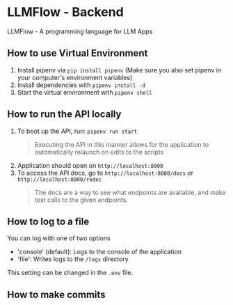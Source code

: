 # LLMFlow - Backend

LLMFlow - A programming language for LLM Apps

## How to use Virtual Environment

1. Install pipenv via `pip install pipenv` (Make sure you also set pipenv in your computer's environment variables)
2. Install dependencies with `pipenv install -d`
3. Start the virtual environment with `pipenv shell`

## How to run the API locally

1. To boot up the API, run: `pipenv run start`
   > Executing the API in this manner allows for the application to automatically relaunch on edits to the scripts
2. Application should open on `http://localhost:8000`
3. To access the API docs, go to `http://localhost:8000/docs` or `http://localhost:8000/redoc`
   > The docs are a way to see what endpoints are available, and make test calls to the given endpoints.

## How to log to a file

You can log with one of two options

- 'console' (default): Logs to the console of the application
- 'file': Writes logs to the `/logs` directory

This setting can be changed in the `.env` file.

## How to make commits

This project uses `enforce-git-message`, which requires commit messages to follow a standard which `python-semantic-release` can understand (Refer to [How to get/update the project version](#how-to-getupdate-the-project-version)).

Once a commit has been made using the Angular format, then run `pipenv run release` in the terminal. This will allow `python-semantic-release` to automatically update the [CHANGELOG.md](https://github.com/DevArtech/llmflow-backend/blob/main/CHANGELOG.md) and commit the changes, then automatically fetch the pushed changes.

> Note: If the change does not immediately require a CHANGELOG update, you can push as normal without running the command

## How to get/update the project version

Before using, make sure you have a [Github personal access token](https://docs.github.com/en/authentication/keeping-your-account-and-data-secure/managing-your-personal-access-tokens) set in your environment variables on your device.

This project uses `python-semantic-release` which will automatically update the [Changelog.md](https://github.com/DevArtech/llmflow-backend/blob/main/CHANGELOG.md) and the version of the project when commits are titled to match the Angular format. The following are the standard types:

- `feat`: New feature (+0.1.0)
- `fix`: Bug fix (+0.0.1)
- `docs`: Documentation changes (+0)
- `style`: Code style changes (+0)
- `refactor`: Code changes without fixing bugs or adding features (+0)
- `perf`: Performance improvements (+0.0.1)
- `test`: Testing changes (+0)
- `chore`: Build process or auxiliary tool changes (+0)
- `build`: Project build (+0)
- `ci`: CI/CD changes (+0)

An example of a commit message which would initate a version change is: `feat: added world domination`

> All major, minor, and patch changes will be reflected in the [CHANGELOG.md](https://github.com/DevArtech/llmflow-backend/blob/main/CHANGELOG.md)

You can check the current version by running `pipenv run version`

## How to deploy to AWS

First, ensure you have [AWSCLI](https://aws.amazon.com/cli/), [Make](https://www.gnu.org/software/make/), [Docker](https://www.docker.com/), and [Git Bash](https://git-scm.com/downloads) installed. Make sure you configure your AWS CLI by running `aws configure` in a terminal and following the configuration setup.

**IMPORTANT (IF ON WINDOWS), AFTER INSTALLING GITBASH, ADD THE FOLLOWING DIRECTORY TO YOUR PATH ENVIRONMENT VARIABLES:** `C:\Program Files\Git\bin`

1. Ensure you have the following environment variables set in your `.env` file in your project root directory

```
AWS_ACCOUNT_ID=<your aws account id>
AWS_REGION=<aws region>
```

2. Execute the following commands in order, ensure each succeeds

```
make setup-ecr
```

```
make deploy-container
```

> If this command hangs while attempting to login, fill in and execute `aws ecr get-login-password --region $AWS_REGION | docker login --username AWS --password-stdin $AWS_ACCOUNT_ID.dkr.ecr.$AWS_REGION.amazonaws.com` in a terminal and verify it succeeds.

```
make deploy-service
```

These commands will setup, and deploy an EC2 Fargate instance to AWS where you can then utilize the API! If you wish to teardown the EC2 instance, run the following command

```
make destroy-service
```

> It is suggested to teardown the service after you are finished with it, as it will incur charges will live.
